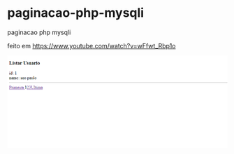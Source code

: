 # paginacao-php-mysqli
paginacao php mysqli

feito em
https://www.youtube.com/watch?v=wFfwt_Rbp1o

<img src="Capturar.PNG" alt="">
